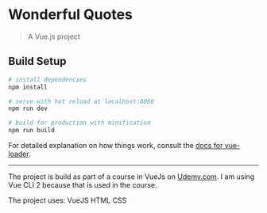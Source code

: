 # Wonderful Quotes

> A Vue.js project

## Build Setup

``` bash
# install dependencies
npm install

# serve with hot reload at localhost:8080
npm run dev

# build for production with minification
npm run build
```

For detailed explanation on how things work, consult the [docs for vue-loader](http://vuejs.github.io/vue-loader).

------------------------------------------------------
The project is build as part of a course in VueJs on [Udemy.com](https://www.udemy.com/).
I am using Vue CLI 2 because that is used in the course.

The project uses:
VueJS
HTML
CSS
